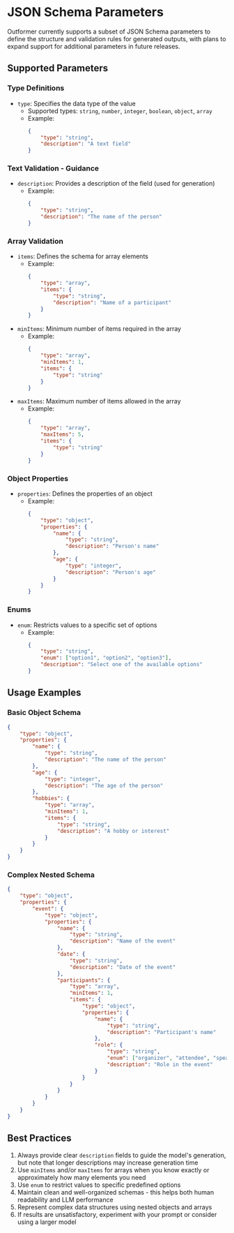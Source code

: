 # JSON Schema Parameters

Outformer currently supports a subset of JSON Schema parameters to define the structure and validation rules for generated outputs, with plans to expand support for additional parameters in future releases.

## Supported Parameters

### Type Definitions

- `type`: Specifies the data type of the value
  - Supported types: `string`, `number`, `integer`, `boolean`, `object`, `array`
  - Example:
    ```json
    {
        "type": "string",
        "description": "A text field"
    }
    ```

### Text Validation - Guidance

- `description`: Provides a description of the field (used for generation)
  - Example:
    ```json
    {
        "type": "string",
        "description": "The name of the person"
    }
    ```

### Array Validation

- `items`: Defines the schema for array elements
  - Example:
    ```json
    {
        "type": "array",
        "items": {
            "type": "string",
            "description": "Name of a participant"
        }
    }
    ```
- `minItems`: Minimum number of items required in the array
  - Example:
    ```json
    {
        "type": "array",
        "minItems": 1,
        "items": {
            "type": "string"
        }
    }
    ```
- `maxItems`: Maximum number of items allowed in the array
  - Example:
    ```json
    {
        "type": "array",
        "maxItems": 5,
        "items": {
            "type": "string"
        }
    }
    ```

### Object Properties

- `properties`: Defines the properties of an object
  - Example:
    ```json
    {
        "type": "object",
        "properties": {
            "name": {
                "type": "string",
                "description": "Person's name"
            },
            "age": {
                "type": "integer",
                "description": "Person's age"
            }
        }
    }
    ```

### Enums

- `enum`: Restricts values to a specific set of options
  - Example:
    ```json
    {
        "type": "string",
        "enum": ["option1", "option2", "option3"],
        "description": "Select one of the available options"
    }
    ```

## Usage Examples

### Basic Object Schema
```json
{
    "type": "object",
    "properties": {
        "name": {
            "type": "string",
            "description": "The name of the person"
        },
        "age": {
            "type": "integer",
            "description": "The age of the person"
        },
        "hobbies": {
            "type": "array",
            "minItems": 1,
            "items": {
                "type": "string",
                "description": "A hobby or interest"
            }
        }
    }
}
```

### Complex Nested Schema
```json
{
    "type": "object",
    "properties": {
        "event": {
            "type": "object",
            "properties": {
                "name": {
                    "type": "string",
                    "description": "Name of the event"
                },
                "date": {
                    "type": "string",
                    "description": "Date of the event"
                },
                "participants": {
                    "type": "array",
                    "minItems": 1,
                    "items": {
                        "type": "object",
                        "properties": {
                            "name": {
                                "type": "string",
                                "description": "Participant's name"
                            },
                            "role": {
                                "type": "string",
                                "enum": ["organizer", "attendee", "speaker"],
                                "description": "Role in the event"
                            }
                        }
                    }
                }
            }
        }
    }
}
```

## Best Practices

1. Always provide clear `description` fields to guide the model's generation, but note that longer descriptions may increase generation time
2. Use `minItems` and/or `maxItems` for arrays when you know exactly or approximately how many elements you need
3. Use `enum` to restrict values to specific predefined options
4. Maintain clean and well-organized schemas - this helps both human readability and LLM performance
5. Represent complex data structures using nested objects and arrays
6. If results are unsatisfactory, experiment with your prompt or consider using a larger model